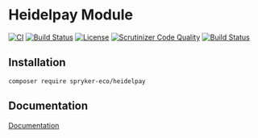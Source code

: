 # Heidelpay Module

[![CI](https://github.com/spryker-eco/heidelpay/workflows/CI/badge.svg?branch=master)](https://github.com/spryker-eco/heidelpay/actions?query=workflow%3ACI+branch%3Amaster)
[![Build Status](https://travis-ci.org/spryker-eco/heidelpay.svg?branch=master)](https://travis-ci.org/spryker-eco/heidelpay)
[![License](https://img.shields.io/github/license/spryker-eco/heidelpay.svg?b=master)](https://github.com/spryker-eco/heidelpay)
[![Scrutinizer Code Quality](https://scrutinizer-ci.com/g/spryker-eco/heidelpay/badges/quality-score.png?b=master)](https://scrutinizer-ci.com/g/spryker-eco/heidelpay/?branch=master)
[![Build Status](https://scrutinizer-ci.com/g/spryker-eco/heidelpay/badges/build.png?b=master)](https://scrutinizer-ci.com/g/spryker-eco/heidelpay/build-status/master)

## Installation

```
composer require spryker-eco/heidelpay
```

## Documentation

[Documentation](https://documentation.spryker.com/industry_partners/payment/heidelpay/heidelpay.htm)
